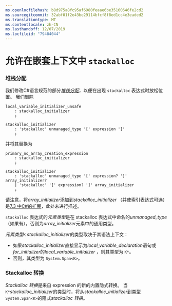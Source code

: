 ```yaml
---
ms.openlocfilehash: b8d975a8fc95af6980feaae6be35160646fe2cd2
ms.sourcegitcommit: 32abf01f2e43be29114bfcf8f8ed1cc4e3eaded2
ms.translationtype: MT
ms.contentlocale: zh-CN
ms.lasthandoff: 12/07/2019
ms.locfileid: "79484044"
---
```

# <a name="permit-stackalloc-in-nested-contexts"></a>允许在嵌套上下文中 `stackalloc`

### <a name="stack-allocation"></a>堆栈分配

我们修改C#语言规范的部分[*堆栈分配*](https://github.com/dotnet/csharplang/blob/master/spec/unsafe-code.md#stack-allocation)，以便在出现 `stackalloc` 表达式时放松位置。 我们删除

``` antlr
local_variable_initializer_unsafe
    : stackalloc_initializer
    ;

stackalloc_initializer
    : 'stackalloc' unmanaged_type '[' expression ']'
    ;
```

并将其替换为

``` antlr
primary_no_array_creation_expression
    : stackalloc_initializer
    ;

stackalloc_initializer
    : 'stackalloc' unmanaged_type '[' expression? ']' array_initializer?
    | 'stackalloc' '[' expression? ']' array_initializer
    ;
```

请注意，将*array_initializer*添加到*stackalloc_initializer* （并使索引表达式可选）是[7.3 中C#的扩展](https://github.com/dotnet/csharplang/blob/master/proposals/csharp-7.3/stackalloc-array-initializers.md)，此处未进行描述。

`stackalloc` 表达式的*元素类型*是在 stackalloc 表达式中命名的*unmanaged_type* （如果有），否则为*array_initializer*元素中的通用类型。

*元素类型*`K` *stackalloc_initializer*的类型取决于其语法上下文：
- 如果*stackalloc_initializer*直接显示为*local_variable_declaration*语句或*for_initializer*的*local_variable_initializer* ，则其类型为 `K*`。
- 否则，其类型为 `System.Span<K>`。

### <a name="stackalloc-conversion"></a>Stackalloc 转换

*Stackalloc 转换*是来自 expression 的新的内置隐式转换。 当 `K*`*stackalloc_initializer*的类型时，将从*stackalloc_initializer*到类型 `System.Span<K>`的隐式*stackalloc 转换*。
